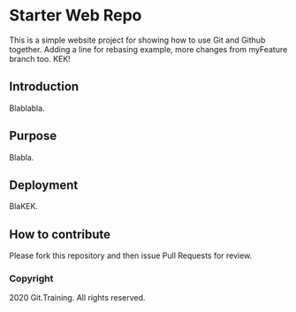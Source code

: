 # Starter Web Repo

This is a simple website project for showing how to use Git and Github together. Adding a line for rebasing example, more changes from myFeature branch too. KEK!

## Introduction 

Blablabla.

## Purpose

Blabla. 

## Deployment 

BlaKEK.

## How to contribute

Please fork this repository and then issue Pull Requests for review.

### Copyright 

2020 Git.Training. All rights reserved.